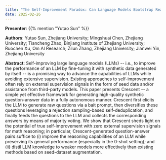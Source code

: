 ```yaml
---
title: "The Self-Improvement Paradox: Can Language Models Bootstrap Reasoning Capabilities without External Scaffolding?"
date: 2025-02-26
---
```



**Presenter**: {{% mention "Yutao Sun" %}}

**Authors**: Yutao Sun, Zhejiang University; Mingshuai Chen, Zhejiang University; Tiancheng Zhao, Binjiang Institute of Zhejiang University; Ruochen Xu, Om AI Research; Zilun Zhang, Zhejiang University; Jianwei Yin, Zhejiang University

**Abstract**: Self-improving large language models (LLMs) -- i.e., to improve the performance of an LLM by fine-tuning it with synthetic data generated by itself -- is a promising way to advance the capabilities of LLMs while avoiding extensive supervision. Existing approaches to self-improvement often rely on external supervision signals in the form of seed data and/or assistance from third-party models. This paper presents Crescent -- a simple yet effective framework for generating high-quality synthetic question-answer data in a fully autonomous 
manner. Crescent first elicits the LLM to generate raw questions via a bait prompt, then diversifies these questions leveraging a rejection sampling-based self-deduplication, and finally feeds the questions to the LLM and collects the corresponding answers by means of majority voting. We show that Crescent sheds light on the potential of true self-improvement with zero external supervision signals for math reasoning; in particular, Crescent-generated question-answer pairs suffice to (i) improve the reasoning capabilities of an LLM while preserving its general performance (especially in the 0-shot setting); and (ii) distil LLM knowledge to weaker models more effectively than existing methods based on seed-dataset augmentation.
